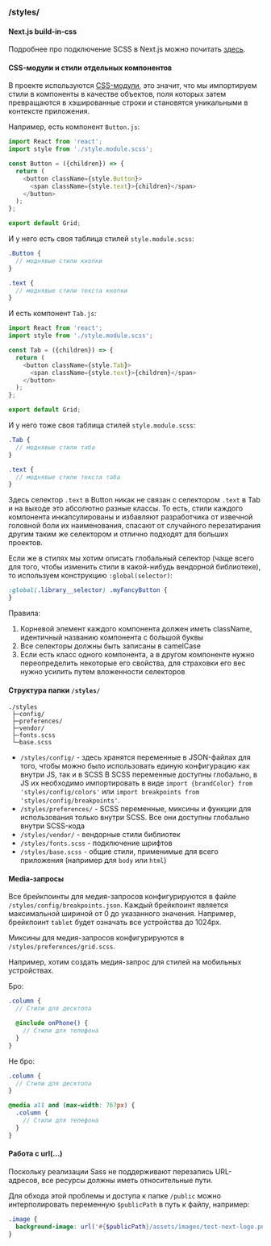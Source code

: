 ### /styles/

#### Next.js build-in-css

Подробнее про подключение SCSS в Next.js можно почитать [здесь](https://nextjs.org/docs/basic-features/built-in-css-support#sass-support).

#### CSS-модули и стили отдельных компонентов

В проекте используются [CSS-модули](https://github.com/css-modules/css-modules), это значит, что мы импортируем стили в компоненты в качестве объектов, поля которых
затем превращаются в хэшированные строки и становятся уникальными в контексте приложения.

Например, есть компонент `Button.js`:

```javascript
import React from 'react';
import style from './style.module.scss';

const Button = ({children}) => {
  return (
    <button className={style.Button}>
      <span className={style.text}>{children}</span>
    </button>
  );
};

export default Grid;
```

И у него есть своя таблица стилей `style.module.scss`:

```scss
.Button {
  // моднявые стили кнопки
}

.text {
  // моднявые стили текста кнопки
}
```

И есть компонент `Tab.js`:

```javascript
import React from 'react';
import style from './style.module.scss';

const Tab = ({children}) => {
  return (
    <button className={style.Tab}>
      <span className={style.text}>{children}</span>
    </button>
  );
};

export default Grid;
```

И у него тоже своя таблица стилей `style.module.scss`:

```scss
.Tab {
  // моднявые стили таба
}

.text {
  // моднявые стили текста таба
}
```

Здесь селектор `.text` в Button никак не связан с селектором `.text` в Tab и на выходе
это абсолютно разные классы. То есть, стили каждого компонента инкапсулированы и избавляют разработчика
от извечной головной боли их наименования, спасают от случайного перезатирания другим таким же селектором и
отлично подходят для больших проектов.

Если же в стилях мы хотим описать глобальный селектор (чаще всего для того, чтобы изменить стили в какой-нибудь
вендорной библиотеке), то используем конструкцию `:global(selector)`:

```scss
:global(.library__selector) .myFancyButton {
}
```

Правила:

1. Корневой элемент каждого компонента должен иметь className, идентичный названию компонента с большой буквы
2. Все селекторы должны быть записаны в camelCase
3. Если есть класс одного компонента, а в другом компоненте нужно переопределить некоторые его свойства,
   для страховки его вес нужно усилить путем вложенности селекторов

#### Структура папки `/styles/`

```
./styles
 ├─config/
 ├─preferences/
 ├─vendor/
 ├─fonts.scss
 └─base.scss
```

- `/styles/config/` - здесь хранятся переменные в JSON-файлах для того,
  чтобы можно было использовать единую конфигурацию как внутри JS, так и в SCSS
  В SCSS переменные доступны глобально, в JS их необходимо импортировать в виде
  `import {brandColor} from 'styles/config/colors'` или `import breakpoints from 'styles/config/breakpoints'`.
- `/styles/preferences/` - SCSS переменные, миксины и функции для использования только внутри SCSS.
  Все они доступны глобально внутри SCSS-кода
- `/styles/vendor/` - вендорные стили библиотек
- `/styles/fonts.scss` - подключение шрифтов
- `/styles/base.scss` - общие стили, применимые для всего приложения (например для `body` или `html`)

#### Media-запросы

Все брейкпоинты для медия-запросов конфигурируются в файле `/styles/config/breakpoints.json`.
Каждый брейкпоинт является максимальной шириной от 0 до указанного значения.
Например, брейкпоинт `tablet` будет означать все устройства до 1024px.

Миксины для медия-запросов конфигурируются в `/styles/preferences/grid.scss`.

Например, хотим создать медия-запрос для стилей на мобильных устройствах.

Бро:

```scss
.column {
  // Стили для десктопа

  @include onPhone() {
    // Стили для телефона
  }
}
```

Не бро:

```scss
.column {
  // Стили для десктопа
}

@media all and (max-width: 767px) {
  .column {
    // Стили для телефона
  }
}
```

#### Работа с url(...)

Поскольку реализации Sass не поддерживают перезапись URL-адресов, все ресурсы должны иметь относительные пути.

Для обхода этой проблемы и доступа к папке `/public` можно интерполировать переменную `$publicPath` в путь к файлу, например:

```scss
.image {
  background-image: url('#{$publicPath}/assets/images/test-next-logo.png');
}
```
